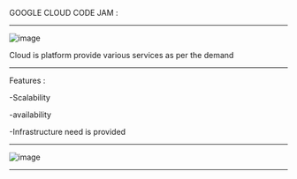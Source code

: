 GOOGLE CLOUD CODE JAM :

---

![image](https://user-images.githubusercontent.com/80817063/142893012-23ce3cac-fad9-456e-9647-ea6864069d90.png)


Cloud is platform provide various services as per the demand

---

Features :

-Scalability

-availability 

-Infrastructure need is provided

---

![image](https://user-images.githubusercontent.com/80817063/142893786-bbf3e72a-c316-4ae7-a6c3-5f2d21d856fb.png)

----

